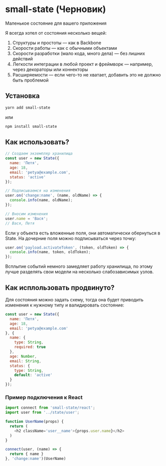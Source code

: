 # small-state (Черновик)
Маленькое состояние для вашего приложения

Я всегда хотел от состояния несколько вещей:
1. Структуры и простоты — как в Backbone
2. Скорости работы — как с обычными объектами
3. Скорости разработки (мало кода, много дела) — без лишних действий
4. Легкости интеграции в любой проект и фреймворк — например, через декораторы или коннекторы
5. Расширяемости — если чего-то не хватает, добавить это не должно быть проблемой

## Установка
```sh
yarn add small-state
```
или
```sh
npm install small-state
```

## Как использовать?
```js
// Создаем экземпляр хранилища
const user = new State({
  name: 'Петя',
  age: 18,
  email: 'petya@example.com',
  status: 'active'
});

// Подписываемся на изменения
user.on('change:name', (name, oldName) => {
  console.info(name, oldName);
});

// Вносим изменения
user.name = 'Вася';
// Вася, Петя
```

Если у объекта есть вложенные поля, они автоматически обернуться в State.
На дочерние поля можно подписываться через точку:
```js
user.on('payload.activateToken', (token, oldToken) => {
  console.info(name, token, oldToken);
});
```
Всплытие событий немного замедляет работу хранилища, по этому лучше разделять свои модели на несколько слабозависимых узлов.

## Как исплользовать продвинуто?
Для состояния можно задать схему, тогда она будет приводить изменения к нужному типу и валидировать состояние:
```js
const user = new State({
  name: 'Петя',
  age: 18,
  email: 'petya@example.com'
}, {
  name: {
    type: String,
    required: true
  },
  age: Number,
  email: String,
  status: {
    type: String,
    default: 'active'
  }
});
```

### Пример подключения к React
```js
import connect from 'small-state/react';
import user from '../state/user';

function UserName(props) {
  return (
    <h2 className='user__name'>{props.user.name}</h2>
  )
}

connect(user, (name) => {
  return { name }
}, 'change:name')(UserName)
```

